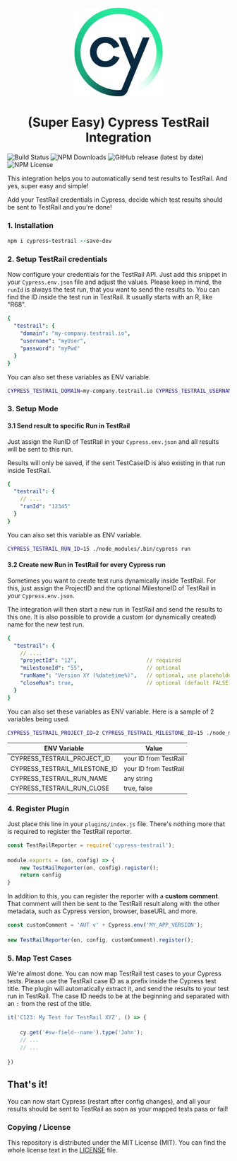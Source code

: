 <p align="center">
   <img width="200px" src="/assets/cypress.jpg">
</p>
<h1 align="center">(Super Easy) Cypress TestRail Integration</h1>


![Build Status](https://github.com/boxblinkracer/cypress-testrail/actions/workflows/ci_pipe.yml/badge.svg) ![NPM Downloads](https://badgen.net/npm/dt/cypress-testrail) ![GitHub release (latest by date)](https://img.shields.io/github/v/release/boxblinkracer/cypress-testrail) ![NPM License](https://img.shields.io/npm/l/cypress-testrail)

This integration helps you to automatically send test results to TestRail. And yes, super easy and simple!

Add your TestRail credentials in Cypress, decide which test results should be sent to TestRail and you're done!

### 1. Installation

```ruby 
npm i cypress-testrail --save-dev
```

### 2. Setup TestRail credentials

Now configure your credentials for the TestRail API.
Just add this snippet in your `Cypress.env.json` file and adjust the values.
Please keep in mind, the `runId` is always the test run, that you want to send the results to.
You can find the ID inside the test run in TestRail. It usually starts with an R, like "R68".

```yaml 
{
  "testrail": {
    "domain": "my-company.testrail.io",
    "username": "myUser",
    "password": "myPwd"
  }
}
```

You can also set these variables as ENV variable.

```bash 
CYPRESS_TESTRAIL_DOMAIN=my-company.testrail.io CYPRESS_TESTRAIL_USERNAME=myUser CYPRESS_TESTRAIL_PASSWORD=myPwd  ./node_modules/.bin/cypress run 
```

### 3. Setup Mode

#### 3.1 Send result to specific Run in TestRail

Just assign the RunID of TestRail in your `Cypress.env.json` and all results will be sent to this run.

Results will only be saved, if the sent TestCaseID is also existing in that run inside TestRail.

```yaml 
{
  "testrail": {
    // ....
    "runId": "12345"
  }
}
```

You can also set this variable as ENV variable.

```bash 
CYPRESS_TESTRAIL_RUN_ID=15 ./node_modules/.bin/cypress run 
```

#### 3.2 Create new Run in TestRail for every Cypress run

Sometimes you want to create test runs dynamically inside TestRail.
For this, just assign the ProjectID and the optional MilestoneID of TestRail in your `Cypress.env.json`.

The integration will then start a new run in TestRail and send the results to this one.
It is also possible to provide a custom (or dynamically created) name for the new test run.

```yaml 
{
  "testrail": {
    // ....
    "projectId": "12",                      // required
    "milestoneId": "55",                    // optional
    "runName": "Version XY (%datetime%)",   // optional, use placeholder %datetime% for current date time
    "closeRun": true,                       // optional (default FALSE), automatically close run in this mode
  }
}
```

You can also set these variables as ENV variable.
Here is a sample of 2 variables being used.

```bash 
CYPRESS_TESTRAIL_PROJECT_ID=2 CYPRESS_TESTRAIL_MILESTONE_ID=15 ./node_modules/.bin/cypress run 
```

| ENV Variable | Value |
| ------------- | ---------- |
| CYPRESS_TESTRAIL_PROJECT_ID | your ID from TestRail |
| CYPRESS_TESTRAIL_MILESTONE_ID | your ID from TestRail |
| CYPRESS_TESTRAIL_RUN_NAME | any string |
| CYPRESS_TESTRAIL_RUN_CLOSE | true, false |


### 4. Register Plugin

Just place this line in your `plugins/index.js` file.
There's nothing more that is required to register the TestRail reporter.

```javascript 
const TestRailReporter = require('cypress-testrail');

module.exports = (on, config) => {
    new TestRailReporter(on, config).register();
    return config
}
```

In addition to this, you can register the reporter with a **custom comment**.
That comment will then be sent to the TestRail result along with the other metadata,
such as Cypress version, browser, baseURL and more.

```javascript 
const customComment = 'AUT v' + Cypress.env('MY_APP_VERSION');

new TestRailReporter(on, config, customComment).register();
```

### 5. Map Test Cases

We're almost done.
You can now map TestRail test cases to your Cypress tests.
Please use the TestRail case ID as a prefix inside the Cypress test title.
The plugin will automatically extract it, and send the results to your test run in TestRail.
The case ID needs to be at the beginning and separated with an `:` from the rest of the title.

```javascript 
it('C123: My Test for TestRail XYZ', () => {

    cy.get('#sw-field--name').type('John');
    // ...
    // ...
    
})
```

## That's it!

You can now start Cypress (restart after config changes), and all your results should be sent to TestRail as soon as your mapped tests pass or fail!

### Copying / License

This repository is distributed under the MIT License (MIT). You can find the whole license text in the [LICENSE](LICENSE) file.
